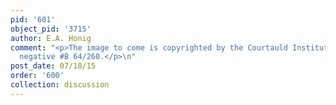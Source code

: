 ```yaml
---
pid: '601'
object_pid: '3715'
author: E.A. Honig
comment: "<p>The image to come is copyrighted by the Courtauld Institute, London,
  negative #B 64/260.</p>\n"
post_date: 07/18/15
order: '600'
collection: discussion
---
```

